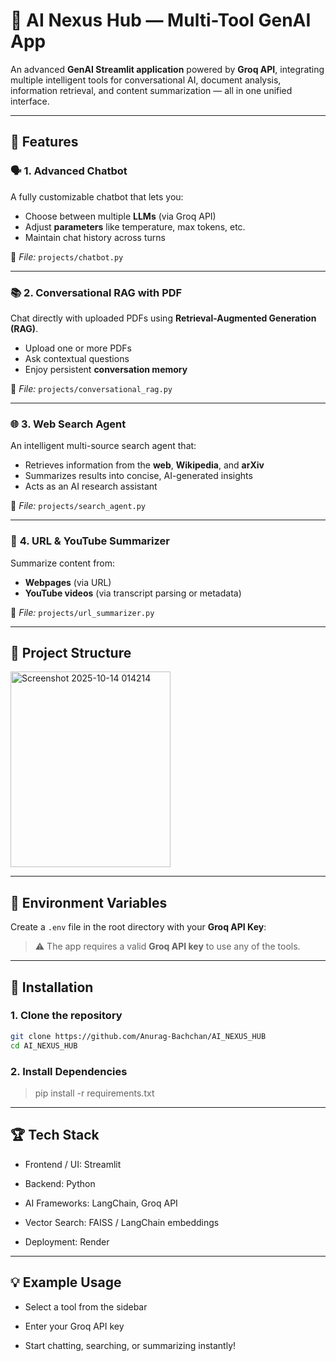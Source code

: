 # 🧠 **AI Nexus Hub — Multi-Tool GenAI App**

An advanced **GenAI Streamlit application** powered by **Groq API**, integrating multiple intelligent tools for conversational AI, document analysis, information retrieval, and content summarization — all in one unified interface.

---

## 🚀 **Features**

### 🗣️ **1. Advanced Chatbot**
A fully customizable chatbot that lets you:
- Choose between multiple **LLMs** (via Groq API)
- Adjust **parameters** like temperature, max tokens, etc.
- Maintain chat history across turns

🧩 *File:* `projects/chatbot.py`

---

### 📚 **2. Conversational RAG with PDF**
Chat directly with uploaded PDFs using **Retrieval-Augmented Generation (RAG)**.  
- Upload one or more PDFs  
- Ask contextual questions  
- Enjoy persistent **conversation memory**

🧩 *File:* `projects/conversational_rag.py`

---

### 🌐 **3. Web Search Agent**
An intelligent multi-source search agent that:
- Retrieves information from the **web**, **Wikipedia**, and **arXiv**
- Summarizes results into concise, AI-generated insights
- Acts as an AI research assistant

🧩 *File:* `projects/search_agent.py`

---

### 📰 **4. URL & YouTube Summarizer**
Summarize content from:
- **Webpages** (via URL)
- **YouTube videos** (via transcript parsing or metadata)

🧩 *File:* `projects/url_summarizer.py`

---

## 🧩 **Project Structure**

<img width="256" height="313" alt="Screenshot 2025-10-14 014214" src="https://github.com/user-attachments/assets/6bcbfd02-825b-45eb-bbe1-ad8b09a93546" />


---

## 🔑 **Environment Variables**

Create a `.env` file in the root directory with your **Groq API Key**:

> ⚠️ The app requires a valid **Groq API key** to use any of the tools.

---

## 🧰 **Installation**

### **1. Clone the repository**
```bash
git clone https://github.com/Anurag-Bachchan/AI_NEXUS_HUB
cd AI_NEXUS_HUB
```

### **2. Install Dependencies**

> pip install -r requirements.txt
---

## 🏆 **Tech Stack**
- Frontend / UI: Streamlit

- Backend: Python

- AI Frameworks: LangChain, Groq API

- Vector Search: FAISS / LangChain embeddings

- Deployment: Render

----

## 💡 **Example Usage**

- Select a tool from the sidebar

- Enter your Groq API key

- Start chatting, searching, or summarizing instantly!

